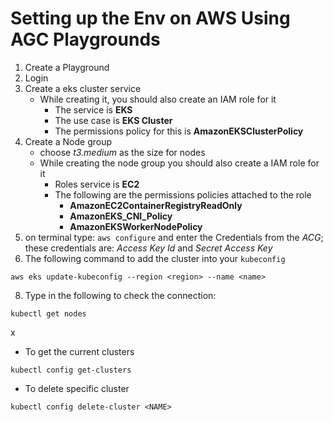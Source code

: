 Setting up the Env on AWS Using AGC Playgrounds
===============================================

1. Create a Playground
2. Login
3. Create a eks cluster service
   * While creating it, you should also create an IAM role for it
      * The service is **EKS**
      * The use case is **EKS Cluster**
      * The permissions policy for this is **AmazonEKSClusterPolicy**
4. Create a Node group
   * choose *t3.medium* as the size for nodes
   * While creating the node group you should also create a IAM role for it
      * Roles service is **EC2**
      * The following are the permissions policies attached to the role
         * **AmazonEC2ContainerRegistryReadOnly**
         * **AmazonEKS_CNI_Policy**
         * **AmazonEKSWorkerNodePolicy**
5. on terminal type: `aws configure` and enter the Credentials from the *ACG*; these credentials are: *Access Key Id* and *Secret Access Key*
6. The following command to add the cluster into your `kubeconfig`
```
aws eks update-kubeconfig --region <region> --name <name>
```
8. Type in the following to check the connection:
```
kubectl get nodes
```
x
- To get the current clusters
```
kubectl config get-clusters
```

- To delete specific cluster
```
kubectl config delete-cluster <NAME>
```
